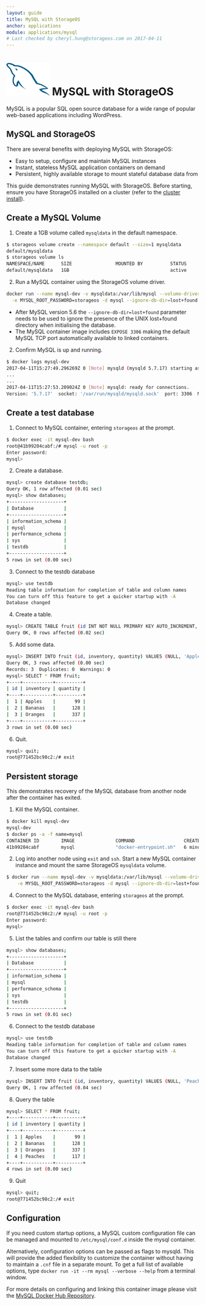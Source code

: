 ```yaml
---
layout: guide
title: MySQL with StorageOS
anchor: applications
module: applications/mysql
# Last checked by cheryl.hung@storageos.com on 2017-04-11
---
```



# ![image](/images/docs/explore/mysqllogo.png) MySQL with StorageOS

MySQL is a popular SQL open source database for a wide range of popular web-based applications including WordPress.

## MySQL and StorageOS

There are several benefits with deploying MySQL with StorageOS:

* Easy to setup, configure and maintain MySQL instances
* Instant, stateless MySQL application containers on demand
* Persistent, highly available storage to mount stateful database data from

This guide demonstrates running MySQL with StorageOS. Before starting, ensure you have StorageOS installed on a
cluster (refer to the [cluster
install](../introduction/clusterinstall.html)).

## Create a MySQL Volume

1. Create a 1GB volume called `mysqldata` in the default namespace.
```bash
$ storageos volume create --namespace default --size=1 mysqldata
default/mysqldata
$ storageos volume ls
NAMESPACE/NAME      SIZE                MOUNTED BY          STATUS
default/mysqldata   1GB                                     active
```

2. Run a MySQL container using the StorageOS volume driver.
```bash
docker run --name mysql-dev -v mysqldata:/var/lib/mysql --volume-driver=storageos \
  -e MYSQL_ROOT_PASSWORD=storageos -d mysql --ignore-db-dir=lost+found --explicit_defaults_for_timestamp
```
* After MySQL version 5.6 the `--ignore-db-dir=lost+found` parameter needs to be used to ignore the presence of the UNIX lost+found directory when initialising the database.
* The MySQL container image includes `EXPOSE 3306` making the default MySQL TCP port automatically available to linked containers.


2. Confirm MySQL is up and running.
```bash
$ docker logs mysql-dev
2017-04-11T15:27:49.296269Z 0 [Note] mysqld (mysqld 5.7.17) starting as process 1 ...
...
...
2017-04-11T15:27:53.209024Z 0 [Note] mysqld: ready for connections.
Version: '5.7.17'  socket: '/var/run/mysqld/mysqld.sock'  port: 3306  MySQL Community Server (GPL)
```

## Create a test database

1. Connect to MySQL container, entering `storageos` at the prompt.
```bash
$ docker exec -it mysql-dev bash
root@41b99204cabf:/# mysql -u root -p
Enter password:
mysql>
```

2. Create a database.
```bash
mysql> create database testdb;
Query OK, 1 row affected (0.01 sec)
mysql> show databases;
+--------------------+
| Database           |
+--------------------+
| information_schema |
| mysql              |
| performance_schema |
| sys                |
| testdb             |
+--------------------+
5 rows in set (0.00 sec)
```

3. Connect to the testdb database
```bash
mysql> use testdb
Reading table information for completion of table and column names
You can turn off this feature to get a quicker startup with -A
Database changed
```

4. Create a table.
```bash
mysql> CREATE TABLE fruit (id INT NOT NULL PRIMARY KEY AUTO_INCREMENT, inventory CHAR(25), quantity INT(7));
Query OK, 0 rows affected (0.02 sec)
```

5. Add some data.
```bash
mysql> INSERT INTO fruit (id, inventory, quantity) VALUES (NULL, 'Apples', '99'), (NULL, 'Bananas', '128'), (NULL, 'Oranges', '337');
Query OK, 3 rows affected (0.00 sec)
Records: 3  Duplicates: 0  Warnings: 0
mysql> SELECT * FROM fruit;
+----+-----------+----------+
| id | inventory | quantity |
+----+-----------+----------+
|  1 | Apples    |       99 |
|  2 | Bananas   |      128 |
|  3 | Oranges   |      337 |
+----+-----------+----------+
3 rows in set (0.00 sec)
```

6. Quit.
```bash
mysql> quit;
root@771452bc98c2:/# exit
```

## Persistent storage

This demonstrates recovery of the MySQL database from another node after the
container has exited.

1. Kill the MySQL container.
```bash
$ docker kill mysql-dev
mysql-dev
$ docker ps -a -f name=mysql
CONTAINER ID        IMAGE               COMMAND                  CREATED             STATUS                        PORTS               NAMES
41b99204cabf        mysql               "docker-entrypoint.sh"   6 minutes ago       Exited (137) 14 seconds ago                       mysql-dev
```

2. Log into another node using `exit` and `ssh`. Start a new MySQL container
instance and mount the same StorageOS `mysqldata` volume.
```bash
$ docker run --name mysql-dev -v mysqldata:/var/lib/mysql --volume-driver=storageos \
    -e MYSQL_ROOT_PASSWORD=storageos -d mysql --ignore-db-dir=lost+found
```

4. Connect to the MySQL database, entering `storageos` at the prompt.
```bash
$ docker exec -it mysql-dev bash
root@771452bc98c2:/# mysql -u root -p
Enter password:
mysql>
```

5. List the tables and confirm our table is still there
```bash
mysql> show databases;
+--------------------+
| Database           |
+--------------------+
| information_schema |
| mysql              |
| performance_schema |
| sys                |
| testdb             |
+--------------------+
5 rows in set (0.01 sec)
```

6. Connect to the testdb database
```bash
mysql> use testdb
Reading table information for completion of table and column names
You can turn off this feature to get a quicker startup with -A
Database changed
```

7. Insert some more data to the table
```bash
mysql> INSERT INTO fruit (id, inventory, quantity) VALUES (NULL, 'Peaches', '117');
Query OK, 1 row affected (0.04 sec)
```

8. Query the table
```bash
mysql> SELECT * FROM fruit;
+----+-----------+----------+
| id | inventory | quantity |
+----+-----------+----------+
|  1 | Apples    |       99 |
|  2 | Bananas   |      128 |
|  3 | Oranges   |      337 |
|  4 | Peaches   |      117 |
+----+-----------+----------+
4 rows in set (0.00 sec)
```

9. Quit
```bash
mysql> quit;
root@771452bc98c2:/# exit
```

## Configuration

If you need custom startup options, a MySQL custom configuration file can be managed and mounted to `/etc/mysql/conf.d` inside the mysql container.

Alternatively, configuration options can be passed as flags to mysqld. This will provide the added flexibility to customize the container without having to maintain a `.cnf` file in a separate mount.  To get a full list of available options, type `docker run -it --rm mysql --verbose --help` from a terminal window.

For more details on configuring and linking this container image please visit the  [MySQL Docker Hub Repository](https://hub.docker.com/_/mysql/ "MySQL Repository").
